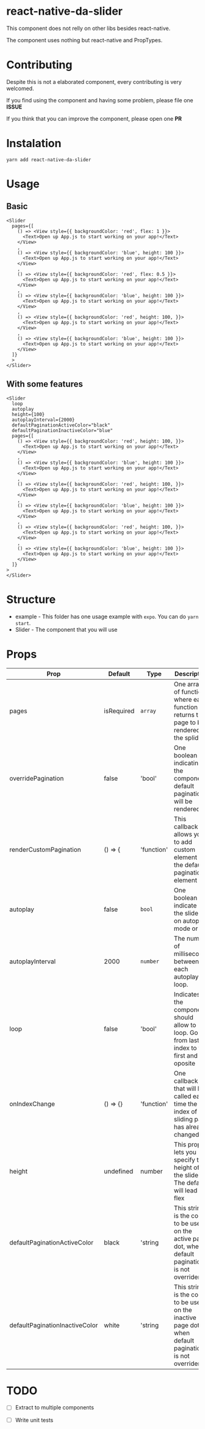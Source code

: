 # react-native-da-slider

This component does not relly on other libs besides react-native.

The component uses nothing but react-native and PropTypes.

# Contributing 
Despite this is not a elaborated component, every contributing is very welcomed.

If you find using the component and having some problem, please file one **ISSUE**

If you think that you can improve the component, please open one **PR**

# Instalation
`yarn add react-native-da-slider`

# Usage
## Basic
```
<Slider
  pages={[
    () => <View style={{ backgroundColor: 'red', flex: 1 }}>
      <Text>Open up App.js to start working on your app!</Text>
    </View>
    ,
    () => <View style={{ backgroundColor: 'blue', height: 100 }}>
      <Text>Open up App.js to start working on your app!</Text>
    </View>
    ,
    () => <View style={{ backgroundColor: 'red', flex: 0.5 }}>
      <Text>Open up App.js to start working on your app!</Text>
    </View>
    ,
    () => <View style={{ backgroundColor: 'blue', height: 100 }}>
      <Text>Open up App.js to start working on your app!</Text>
    </View>
    ,
    () => <View style={{ backgroundColor: 'red', height: 100, }}>
      <Text>Open up App.js to start working on your app!</Text>
    </View>
    ,
    () => <View style={{ backgroundColor: 'blue', height: 100 }}>
      <Text>Open up App.js to start working on your app!</Text>
    </View>
  ]}
  >
</Slider>
```

## With some features
```
<Slider
  loop
  autoplay
  height={100}
  autoplayInterval={2000}
  defaultPaginationActiveColor="black"
  defaultPaginationInactiveColor="blue"
  pages={[
    () => <View style={{ backgroundColor: 'red', height: 100, }}>
      <Text>Open up App.js to start working on your app!</Text>
    </View>
    ,
    () => <View style={{ backgroundColor: 'blue', height: 100 }}>
      <Text>Open up App.js to start working on your app!</Text>
    </View>
    ,
    () => <View style={{ backgroundColor: 'red', height: 100, }}>
      <Text>Open up App.js to start working on your app!</Text>
    </View>
    ,
    () => <View style={{ backgroundColor: 'blue', height: 100 }}>
      <Text>Open up App.js to start working on your app!</Text>
    </View>
    ,
    () => <View style={{ backgroundColor: 'red', height: 100, }}>
      <Text>Open up App.js to start working on your app!</Text>
    </View>
    ,
    () => <View style={{ backgroundColor: 'blue', height: 100 }}>
      <Text>Open up App.js to start working on your app!</Text>
    </View>
  ]}
>
</Slider>
```
# Structure
- example - This folder has one usage example with `expo`. You can do `yarn start`.
- Slider - The component that you will use

# Props
| Prop                           | Default    | Type       | Description                                                                                            |
|--------------------------------|------------|------------|--------------------------------------------------------------------------------------------------------|
| pages                          | isRequired | `array`    | One array of function, where each function returns the page to be rendered by the splider              |
| overridePagination             | false      | 'bool'     | One boolean indicating if the component default pagination will be rendered                            |
| renderCustomPagination         | () => {    | 'function' | This callback allows you to add custom element to the default pagination element                       |
| autoplay                       | false      | `bool`     | One boolean to indicate if the slider is on autoplay mode or not                                       |
| autoplayInterval               | 2000       | `number`   | The number of milliseconds between each autoplay loop.                                                 |
| loop                           | false      | 'bool'     | Indicates if the component should allow to loop. Go from last index to the first and oposite           |
| onIndexChange                  | () => {}   | 'function' | One callback that will be called each time the index of sliding page has already changed.              |
| height                         | undefined  | number     | This props lets you specify the height of the slider. The default will lead to flex                    |
| defaultPaginationActiveColor   | black      | 'string    | This string is the color to be used on the active page dot, when default pagination is not overriden   |
| defaultPaginationInactiveColor | white      | 'string    | This string is the color to be used on the inactive page dot, when default pagination is not overriden |

# TODO
- [ ] Extract to multiple components
- [ ] Write unit tests

